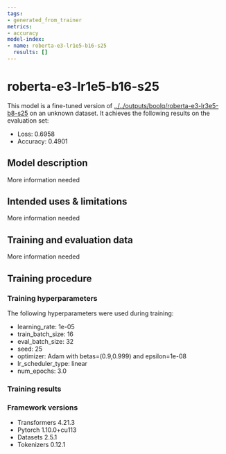 ```yaml
---
tags:
- generated_from_trainer
metrics:
- accuracy
model-index:
- name: roberta-e3-lr1e5-b16-s25
  results: []
---
```


<!-- This model card has been generated automatically according to the information the Trainer had access to. You
should probably proofread and complete it, then remove this comment. -->

# roberta-e3-lr1e5-b16-s25

This model is a fine-tuned version of [../../outputs/boolq/roberta-e3-lr3e5-b8-s25](https://huggingface.co/../../outputs/boolq/roberta-e3-lr3e5-b8-s25) on an unknown dataset.
It achieves the following results on the evaluation set:
- Loss: 0.6958
- Accuracy: 0.4901

## Model description

More information needed

## Intended uses & limitations

More information needed

## Training and evaluation data

More information needed

## Training procedure

### Training hyperparameters

The following hyperparameters were used during training:
- learning_rate: 1e-05
- train_batch_size: 16
- eval_batch_size: 32
- seed: 25
- optimizer: Adam with betas=(0.9,0.999) and epsilon=1e-08
- lr_scheduler_type: linear
- num_epochs: 3.0

### Training results



### Framework versions

- Transformers 4.21.3
- Pytorch 1.10.0+cu113
- Datasets 2.5.1
- Tokenizers 0.12.1

